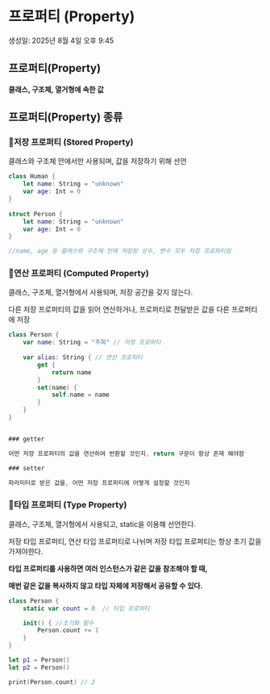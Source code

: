# 프로퍼티 (Property)

생성일: 2025년 8월 4일 오후 9:45

## 프로퍼티(Property)

**클래스, 구조체, 열거형에 속한 값**

## 프로퍼티(Property) 종류

<aside>

### 📍저장 프로퍼티 (**Stored Property)**

클래스와 구조체 안에서만 사용되며, 값을 저장하기 위해 선언

```swift
class Human {
    let name: String = "unknown"
    var age: Int = 0
}
 
struct Person {
    let name: String = "unknown"
    var age: Int = 0
}

//name, age 등 클래스와 구조체 안에 저장된 상수, 변수 모두 저장 프로퍼티임
```

</aside>

<aside>

### 📍연산 프로퍼티 (**Computed** Property)

클래스, 구조체, 열거형에서 사용되며, 저장 공간을 갖지 않는다.

다른 저장 프로퍼티의 값을 읽어 연산하거나, 프로퍼티로 전달받은 값을 다른 프로퍼티에 저장

```swift
class Person {
    var name: String = "주희" // 저장 프로퍼티
 
    var alias: String { // 연산 프로퍼티
        get {
            return name
        }
        set(name) {
            self.name = name
        }
    }
}
```

```swift

### getter

어떤 저장 프로퍼티의 값을 연산하여 반환할 것인지, return 구문이 항상 존재 해야함

### setter

파라미터로 받은 값을, 어떤 저장 프로퍼티에 어떻게 설정할 것인지
```

</aside>

<aside>

### 📍타입 프로퍼티 (Type Property)

클래스, 구조체, 열거형에서 사용되고, static을 이용해 선언한다.

저장 타입 프로퍼티, 연산 타입 프로퍼티로 나뉘며 저장 타입 프로퍼티는 항상 초기 값을 가져야한다.

**타입 프로퍼티를 사용하면 여러 인스턴스가 같은 값을 참조해야 할 때,**

**매번 같은 값을 복사하지 않고 타입 자체에 저장해서 공유할 수 있다.**

```swift
class Person {
    static var count = 0  // 타입 프로퍼티

    init() { //초기화 함수
        Person.count += 1
    }
}

let p1 = Person()
let p2 = Person()

print(Person.count) // 2
```

</aside>